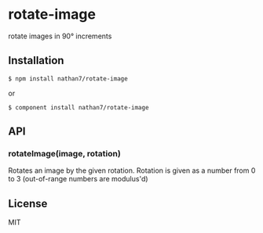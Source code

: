 
# rotate-image

  rotate images in 90° increments

## Installation

    $ npm install nathan7/rotate-image

  or

    $ component install nathan7/rotate-image

## API

### rotateImage(image, rotation)

  Rotates an image by the given rotation. Rotation is given as a number from 0 to 3 (out-of-range numbers are modulus'd)

## License

  MIT
